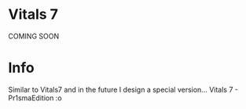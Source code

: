 # Vitals 7
COMING SOON
# Info
Similar to Vitals7 and in the future I design a special version... Vitals 7 - Pr1smaEdition :o
